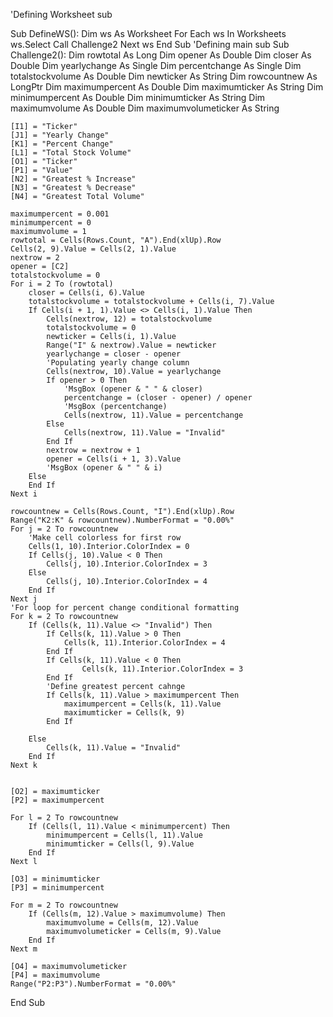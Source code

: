 'Defining Worksheet sub

Sub DefineWS():
    Dim ws As Worksheet
    For Each ws In Worksheets
        ws.Select
        Call Challenge2
    Next ws
End Sub
'Defining main sub
Sub Challenge2():
    Dim rowtotal As Long
    Dim opener As Double
    Dim closer As Double
    Dim yearlychange As Single
    Dim percentchange As Single
    Dim totalstockvolume As Double
    Dim newticker As String
    Dim rowcountnew As LongPtr
    Dim maximumpercent As Double
    Dim maximumticker As String
    Dim minimumpercent As Double
    Dim minimumticker As String
    Dim maximumvolume As Double
    Dim maximumvolumeticker As String
    
    [I1] = "Ticker"
    [J1] = "Yearly Change"
    [K1] = "Percent Change"
    [L1] = "Total Stock Volume"
    [O1] = "Ticker"
    [P1] = "Value"
    [N2] = "Greatest % Increase"
    [N3] = "Greatest % Decrease"
    [N4] = "Greatest Total Volume"
    
    maximumpercent = 0.001
    minimumpercent = 0
    maximumvolume = 1
    rowtotal = Cells(Rows.Count, "A").End(xlUp).Row
    Cells(2, 9).Value = Cells(2, 1).Value
    nextrow = 2
    opener = [C2]
    totalstockvolume = 0
    For i = 2 To (rowtotal)
        closer = Cells(i, 6).Value
        totalstockvolume = totalstockvolume + Cells(i, 7).Value
        If Cells(i + 1, 1).Value <> Cells(i, 1).Value Then
            Cells(nextrow, 12) = totalstockvolume
            totalstockvolume = 0
            newticker = Cells(i, 1).Value
            Range("I" & nextrow).Value = newticker
            yearlychange = closer - opener
            'Populating yearly change column
            Cells(nextrow, 10).Value = yearlychange
            If opener > 0 Then
                'MsgBox (opener & " " & closer)
                percentchange = (closer - opener) / opener
                'MsgBox (percentchange)
                Cells(nextrow, 11).Value = percentchange
            Else
                Cells(nextrow, 11).Value = "Invalid"
            End If
            nextrow = nextrow + 1
            opener = Cells(i + 1, 3).Value
            'MsgBox (opener & " " & i)
        Else
        End If
    Next i
           
    rowcountnew = Cells(Rows.Count, "I").End(xlUp).Row
    Range("K2:K" & rowcountnew).NumberFormat = "0.00%"
    For j = 2 To rowcountnew
        'Make cell colorless for first row
        Cells(1, 10).Interior.ColorIndex = 0
        If Cells(j, 10).Value < 0 Then
            Cells(j, 10).Interior.ColorIndex = 3
        Else
            Cells(j, 10).Interior.ColorIndex = 4
        End If
    Next j
    'For loop for percent change conditional formatting
    For k = 2 To rowcountnew
        If (Cells(k, 11).Value <> "Invalid") Then
            If Cells(k, 11).Value > 0 Then
                Cells(k, 11).Interior.ColorIndex = 4
            End If
            If Cells(k, 11).Value < 0 Then
                    Cells(k, 11).Interior.ColorIndex = 3
            End If
            'Define greatest percent cahnge
            If Cells(k, 11).Value > maximumpercent Then
                maximumpercent = Cells(k, 11).Value
                maximumticker = Cells(k, 9)
            End If
                       
        Else
            Cells(k, 11).Value = "Invalid"
        End If
    Next k


    [O2] = maximumticker
    [P2] = maximumpercent

    For l = 2 To rowcountnew
        If (Cells(l, 11).Value < minimumpercent) Then
            minimumpercent = Cells(l, 11).Value
            minimumticker = Cells(l, 9).Value
        End If
    Next l

    [O3] = minimumticker
    [P3] = minimumpercent

    For m = 2 To rowcountnew
        If (Cells(m, 12).Value > maximumvolume) Then
            maximumvolume = Cells(m, 12).Value
            maximumvolumeticker = Cells(m, 9).Value
        End If
    Next m

    [O4] = maximumvolumeticker
    [P4] = maximumvolume
    Range("P2:P3").NumberFormat = "0.00%"
       
        
    
End Sub

